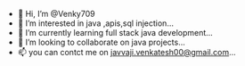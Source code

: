 - 👋 Hi, I’m @Venky709
- 👀 I’m interested in java ,apis,sql injection...
- 🌱 I’m currently learning full stack java development...
- 💞️ I’m looking to collaborate on java projects...
- 📫 you can contct me on javvaji.venkatesh00@gmail.com...

<!---
Venky709/Venky709 is a ✨ special ✨ repository because its `README.md` (this file) appears on your GitHub profile.
You can click the Preview link to take a look at your changes.
--->
